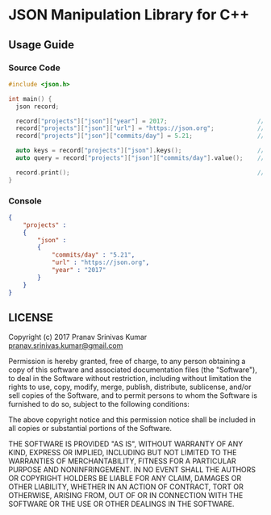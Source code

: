 # JSON Manipulation Library for C++

## Usage Guide

### Source Code

```cpp
#include <json.h>

int main() {
  json record;

  record["projects"]["json"]["year"] = 2017;                         // value of type integer
  record["projects"]["json"]["url"] = "https://json.org";            // value of type string
  record["projects"]["json"]["commits/day"] = 5.21;                  // value of type double

  auto keys = record["projects"]["json"].keys();                     // ["year", "url", "commits/day"]
  auto query = record["projects"]["json"]["commits/day"].value();    // query = "5.21"

  record.print();                                                    // pretty print of JSON
}
```

### Console

```json
{
    "projects" :
    {
        "json" :
        {
            "commits/day" : "5.21",
            "url" : "https://json.org",
            "year" : "2017"
        }
    }
}
```

## LICENSE

Copyright (c) 2017 Pranav Srinivas Kumar <pranav.srinivas.kumar@gmail.com>

Permission is hereby granted, free of charge, to any person obtaining a copy
of this software and associated documentation files (the "Software"), to deal
in the Software without restriction, including without limitation the rights
to use, copy, modify, merge, publish, distribute, sublicense, and/or sell
copies of the Software, and to permit persons to whom the Software is
furnished to do so, subject to the following conditions:

The above copyright notice and this permission notice shall be included in all
copies or substantial portions of the Software.

THE SOFTWARE IS PROVIDED "AS IS", WITHOUT WARRANTY OF ANY KIND, EXPRESS OR
IMPLIED, INCLUDING BUT NOT LIMITED TO THE WARRANTIES OF MERCHANTABILITY,
FITNESS FOR A PARTICULAR PURPOSE AND NONINFRINGEMENT. IN NO EVENT SHALL THE
AUTHORS OR COPYRIGHT HOLDERS BE LIABLE FOR ANY CLAIM, DAMAGES OR OTHER
LIABILITY, WHETHER IN AN ACTION OF CONTRACT, TORT OR OTHERWISE, ARISING FROM,
OUT OF OR IN CONNECTION WITH THE SOFTWARE OR THE USE OR OTHER DEALINGS IN THE
SOFTWARE.
